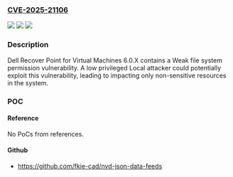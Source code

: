 ### [CVE-2025-21106](https://cve.mitre.org/cgi-bin/cvename.cgi?name=CVE-2025-21106)
![](https://img.shields.io/static/v1?label=Product&message=RecoverPoint%20for%20VMs&color=blue)
![](https://img.shields.io/static/v1?label=Version&message=%3D%206.0%20SP1%20&color=brighgreen)
![](https://img.shields.io/static/v1?label=Vulnerability&message=CWE-276%3A%20Incorrect%20Default%20Permissions&color=brighgreen)

### Description

Dell Recover Point for Virtual Machines 6.0.X contains a Weak file system permission vulnerability. A low privileged Local attacker could potentially exploit this vulnerability, leading to impacting only non-sensitive resources in the system.

### POC

#### Reference
No PoCs from references.

#### Github
- https://github.com/fkie-cad/nvd-json-data-feeds

